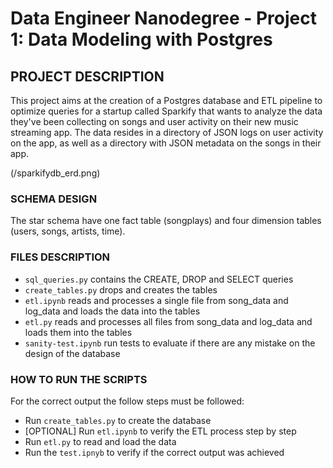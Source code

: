 # Data Engineer Nanodegree - Project 1: Data Modeling with Postgres

## PROJECT DESCRIPTION
This project aims at the creation of a Postgres database and ETL pipeline to optimize queries for a startup called Sparkify that wants to analyze the data they've been collecting on songs and user activity on their new music streaming app.
The data resides in a directory of JSON logs on user activity on the app, as well as a directory with JSON metadata on the songs in their app.

(/sparkifydb_erd.png)

### SCHEMA DESIGN
The star schema have one fact table (songplays) and four dimension tables (users, songs, artists, time).

### FILES DESCRIPTION

- `sql_queries.py` contains the CREATE, DROP and SELECT queries
- `create_tables.py` drops and creates the tables
- `etl.ipynb` reads and processes a single file from song_data and log_data and loads the data into the tables
- `etl.py` reads and processes all files from song_data and log_data and loads them into the tables
- `sanity-test.ipynb` run tests to evaluate if there are any mistake on the design of the database

### HOW TO RUN THE SCRIPTS
For the correct output the follow steps must be followed:
- Run `create_tables.py` to create the database
- [OPTIONAL] Run `etl.ipynb` to verify the ETL process step by step
- Run `etl.py` to read and load the data
- Run the `test.ipnyb` to verify if the correct output was achieved